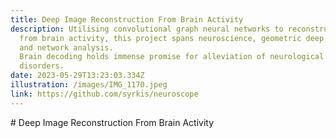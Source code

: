 ```yaml
---
title: Deep Image Reconstruction From Brain Activity
description: Utilising convolutional graph neural networks to reconstruct images
  from brain activity, this project spans neuroscience, geometric deep learning,
  and network analysis.
  Brain decoding holds immense promise for alleviation of neurological
  disorders.
date: 2023-05-29T13:23:03.334Z
illustration: /images/IMG_1170.jpeg
link: https://github.com/syrkis/neuroscope
---
```

\# Deep Image Reconstruction From Brain Activity